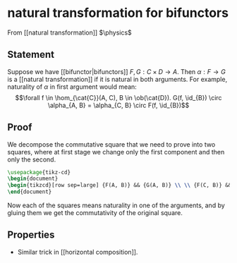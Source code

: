# natural transformation for bifunctors
From [[natural transformation]]
$\physics$
## Statement
Suppose we have [[bifunctor|bifunctors]] $F, G: C \times D \to A$. Then $\alpha: F \to G$ is a [[natural transformation]] if it is natural in both arguments.
For example, naturality of $\alpha$ in first argument would mean:
$$\forall f \in \hom_{\cat{C}}(A, C), B \in \ob(\cat{D}). G(f, \id_{B}) \circ \alpha_{A, B} = \alpha_{C, B} \circ F(f, \id_{B})$$

## Proof
We decompose the commutative square that we need to prove into two squares, where at first stage we change only the first component and then only the second. 
```tikz
\usepackage{tikz-cd}
\begin{document}
\begin{tikzcd}[row sep=large] {F(A, B)} && {G(A, B)} \\ \\ {F(C, B)} && {G(C, B)} \\ \\ {F(C, D)} && {G(C, D)} \arrow["{\alpha_{A, B}}", from=1-1, to=1-3] \arrow["{\alpha_{C, B}}", from=3-1, to=3-3] \arrow["{\alpha_{C, D}}", from=5-1, to=5-3] \arrow["{F(f, \mathrm{id})}"', from=1-1, to=3-1] \arrow["{G(f, \mathrm{id})}", from=1-3, to=3-3] \arrow["{F(\mathrm{id}, g)}"', from=3-1, to=5-1] \arrow["{G(\mathrm{id}, g)}", from=3-3, to=5-3] \end{tikzcd}
\end{document}
```
Now each of the squares means naturality in one of the arguments, and by gluing them we get the commutativity of the original square.

## Properties
- Similar trick in [[horizontal composition]].